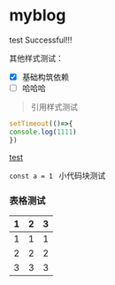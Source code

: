 # myblog
test Successful!!!

其他样式测试：

- [x] 基础构筑依赖
- [ ] 哈哈哈

> 引用样式测试

``` js
setTimeout(()=>{
console.log(1111)
})
```
[test](https://www.google.com)

`const a = 1 ` 小代码块测试

### 表格测试

|  1   | 2    | 3    |
| ---- | ---- | ---- |
|  1   | 1    | 1    |
|  2   | 2    | 2    |
|  3   | 3    | 3    |
